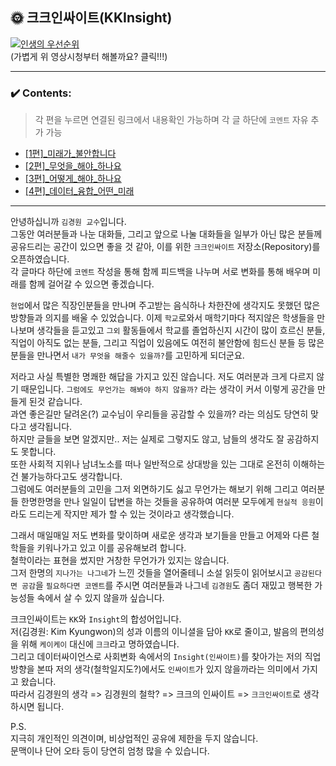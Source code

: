 ## 🌞 크크인싸이트(KKInsight)

[![인생의 우선순위](https://img.youtube.com/vi/CTCJGatqhyM/0.jpg)](https://www.youtube.com/watch?v=CTCJGatqhyM)     
(가볍게 위 영상시청부터 해볼까요? 클릭!!!)

---
### ✔️ Contents:
> 각 편을 누르면 연결된 링크에서 내용확인 가능하며 각 글 하단에 `코멘트` 자유 추가 가능
- [[1편]_미래가_불안합니다](https://gist.github.com/thekimk/7a2a8e8ff03535c819c42a58bcefe120)
- [[2편]_무엇을_해야_하나요](https://gist.github.com/thekimk/c324af7d12be19f985d3e5c8b8c122bf)
- [[3편]_어떻게_해야_하나요](https://gist.github.com/thekimk/44ea914c896fe443fa9a0180b5620bcc)
- [[4편]_데이터_융합_어떤_미래](https://gist.github.com/thekimk/d05bde3163c49373ff57d26804a29341)
---

안녕하십니까 `김경원 교수`입니다.    
그동안 여러분들과 나눈 대화들, 그리고 앞으로 나눌 대화들을 일부가 아닌 많은 분들께 공유드리는 공간이 있으면 좋을 것 같아, 이를 위한 `크크인싸이트` 저장소(Repository)를 오픈하였습니다.        
각 글마다 하단에 `코멘트` 작성을 통해 함께 피드백을 나누며 서로 변화를 통해 배우며 미래를 함께 걸어갈 수 있으면 좋겠습니다.    

`현업`에서 많은 직장인분들을 만나며 주고받는 음식하나 차한잔에 생각지도 못했던 많은 방향들과 의지를 배울 수 있었습니다. 이제 `학교`로와서 매학기마다 적지않은 학생들을 만나보며 생각들을 듣고있고 `그외` 활동들에서 학교를 졸업하신지 시간이 많이 흐르신 분들, 직업이 아직도 없는 분들, 그리고 직업이 있음에도 여전히 불안함에 힘드신 분들 등 많은 분들을 만나면서 `내가 무엇을 해줄수 있을까?`를 고민하게 되더군요.

저라고 사실 특별한 명쾌한 해답을 가지고 있진 않습니다. 저도 여러분과 크게 다르지 않기 때문입니다. 
`그럼에도 무언가는 해봐야 하지 않을까?` 라는 생각이 커서 이렇게 공간을 만들게 된것 같습니다.    
과연 좋은길만 달려온(?) 교수님이 우리들을 공감할 수 있을까? 라는 의심도 당연히 맞다고 생각됩니다.    
하지만 글들을 보면 알겠지만.. 저는 실제로 그렇지도 않고, 남들의 생각도 잘 공감하지도 못합니다.    
또한 사회적 지위나 남녀노소를 떠나 일반적으로 상대방을 있는 그대로 온전히 이해하는건 불가능하다고도 생각합니다.    
그럼에도 여러분들의 고민을 그저 외면하기도 싫고 무언가는 해보기 위해 그리고 여러분들 한명한명을 만나 일일이 답변을 하는 것들을 공유하여 여러분 모두에게 `현실적 응원`이라도 드리는게 작지만 제가 할 수 있는 것이라고 생각했습니다.    

그래서 매일매일 저도 변화를 맞이하며 새로운 생각과 보기들을 만들고 어제와 다른 철학들을 키워나가고 있고 이를 공유해보려 합니다.    
철학이라는 표현을 썼지만 거창한 무언가가 있지는 않습니다.    
그저 한명의 `지나가는 나그네`가 느낀 것들을 열어줄테니 소설 읽듯이 읽어보시고 `공감된다면 공감`을 `필요하다면 코멘트`를 주시면 여러분들과 나그네 `김경원`도 좀더 재밌고 행복한 가능성들 속에서 살 수 있지 않을까 싶습니다.    

크크인싸이트는 `KK`와 `Insight`의 합성어입니다.    
저(김경원: Kim Kyungwon)의 성과 이름의 이니셜을 담아 `KK`로 줄이고, 발음의 편의성을 위해 `케이케이` 대신에 `크크`라고 명하였습니다.    
그리고 데이터싸이언스로 사회변화 속에서의 `Insight(인싸이트)`를 찾아가는 저의 직업방향을 본따 저의 생각(철학일지도?)에서도 `인싸이트`가 있지 않을까라는 의미에서 가지고 왔습니다.    
따라서 김경원의 생각 => 김경원의 철학? => 크크의 인싸이트 => `크크인싸이트`로 생각하시면 됩니다.    

P.S.    
지극히 개인적인 의견이며, 비상업적인 공유에 제한을 두지 않습니다.    
문맥이나 단어 오타 등이 당연히 엄청 많을 수 있습니다.    
